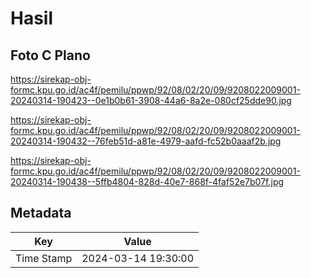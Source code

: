 # Hasil

## Foto C Plano

https://sirekap-obj-formc.kpu.go.id/ac4f/pemilu/ppwp/92/08/02/20/09/9208022009001-20240314-190423--0e1b0b61-3908-44a6-8a2e-080cf25dde90.jpg

https://sirekap-obj-formc.kpu.go.id/ac4f/pemilu/ppwp/92/08/02/20/09/9208022009001-20240314-190432--76feb51d-a81e-4979-aafd-fc52b0aaaf2b.jpg

https://sirekap-obj-formc.kpu.go.id/ac4f/pemilu/ppwp/92/08/02/20/09/9208022009001-20240314-190438--5ffb4804-828d-40e7-868f-4faf52e7b07f.jpg


## Metadata

| Key        | Value               |
| ---------- | ------------------- |
| Time Stamp | 2024-03-14 19:30:00 |



